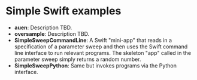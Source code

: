 # Simple Swift examples

- **auen**: Description TBD.
- **oversample**: Description TBD.
- **SimpleSweepCommandLine**: A Swift "mini-app" that reads in a specification of a parameter sweep and then uses the Swift command line interface to run relevant programs. The skeleton "app" called in the parameter sweep simply returns a random number.
- **SimpleSweepPython**: Same but invokes programs via the Python interface.
